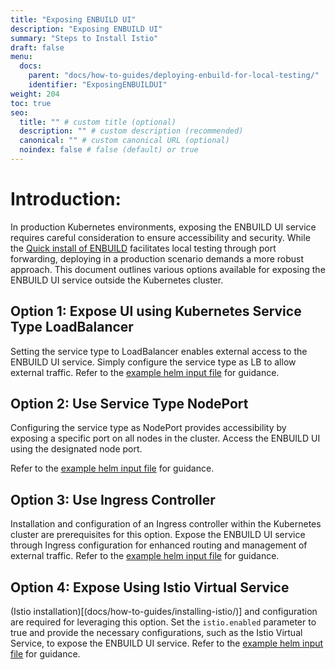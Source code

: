 ```yaml
---
title: "Exposing ENBUILD UI"
description: "Exposing ENBUILD UI"
summary: "Steps to Install Istio"
draft: false
menu:
  docs:
    parent: "docs/how-to-guides/deploying-enbuild-for-local-testing/"
    identifier: "ExposingENBUILDUI"
weight: 204
toc: true
seo:
  title: "" # custom title (optional)
  description: "" # custom description (recommended)
  canonical: "" # custom canonical URL (optional)
  noindex: false # false (default) or true
---
```

# Introduction:
In production Kubernetes environments, exposing the ENBUILD UI service requires careful consideration to ensure accessibility and security. While the [Quick install of ENBUILD](../deploying-enbuild-for-local-testing/) facilitates local testing through port forwarding, deploying in a production scenario demands a more robust approach. This document outlines various options available for exposing the ENBUILD UI service outside the Kubernetes cluster.

## Option 1: Expose UI using Kubernetes Service Type LoadBalancer

Setting the service type to LoadBalancer enables external access to the ENBUILD UI service.
Simply configure the service type as LB to allow external traffic. 
Refer to the [example helm input file](https://github.com/vivsoftorg/enbuild/blob/main/examples/enbuild/loadbalancer.yaml) for guidance.

## Option 2: Use Service Type NodePort

Configuring the service type as NodePort provides accessibility by exposing a specific port on all nodes in the cluster.
Access the ENBUILD UI using the designated node port.

Refer to the [example helm input file](https://github.com/vivsoftorg/enbuild/blob/main/examples/enbuild/nodePort.yaml) for guidance.

## Option 3: Use Ingress Controller

Installation and configuration of an Ingress controller within the Kubernetes cluster are prerequisites for this option.
Expose the ENBUILD UI service through Ingress configuration for enhanced routing and management of external traffic.
Refer to the [example helm input file](https://github.com/vivsoftorg/enbuild/blob/main/examples/enbuild/with_ingress.yaml) for guidance.

## Option 4: Expose Using Istio Virtual Service

(Istio installation)[(docs/how-to-guides/installing-istio/)] and configuration are required for leveraging this option.
Set the `istio.enabled` parameter to true and provide the necessary configurations, such as the Istio Virtual Service, to expose the ENBUILD UI service.
Refer to the [example helm input file](https://github.com/vivsoftorg/enbuild/blob/main/examples/enbuild/with_istio.yaml) for guidance.